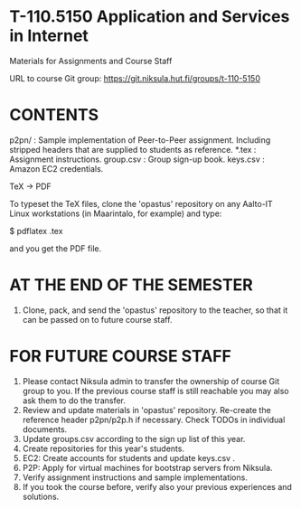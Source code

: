 T-110.5150 Application and Services in Internet
===========================
Materials for Assignments and Course Staff

URL to course Git group:
https://git.niksula.hut.fi/groups/t-110-5150

CONTENTS
===========================

  p2pn/ : Sample implementation of Peer-to-Peer assignment.
          Including stripped headers that are supplied to students as
          reference.
  *.tex : Assignment instructions.
  group.csv : Group sign-up book.
  keys.csv : Amazon EC2 credentials.


  TeX -> PDF

  To typeset the TeX files, clone the 'opastus' repository on any
  Aalto-IT Linux workstations (in Maarintalo, for example) and type:

   $ pdflatex <name>.tex

  and you get the PDF file.



AT THE END OF THE SEMESTER
===========================

 1. Clone, pack, and send the 'opastus' repository to the teacher,
    so that it can be passed on to future course staff.

FOR FUTURE COURSE STAFF
===========================

 1. Please contact Niksula admin to transfer the ownership of course
    Git group to you.
    If the previous course staff is still reachable you may also ask
    them to do the transfer.
 2. Review and update materials in 'opastus' repository.
    Re-create the reference header p2pn/p2p.h if necessary.
    Check TODOs in individual documents.
 3. Update groups.csv according to the sign up list of this year.
 4. Create repositories for this year's students.
 5. EC2: Create accounts for students and update keys.csv .
 6. P2P: Apply for virtual machines for bootstrap servers from Niksula.
 7. Verify assignment instructions and sample implementations.
 8. If you took the course before, verify also your previous experiences and solutions.
